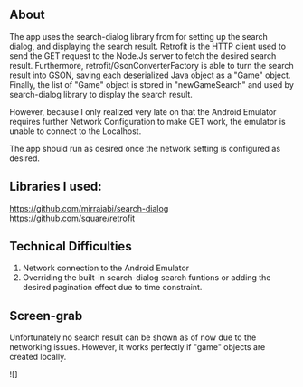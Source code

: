 ## About
The app uses the search-dialog library from for setting up the search dialog, and displaying the search result. Retrofit is the HTTP client used to send the GET request to the Node.Js server to fetch the desired search result. Furthermore, retrofit/GsonConverterFactory is able to turn the search result into GSON, saving each deserialized Java object as a "Game" object. Finally, the list of "Game" object is stored in "newGameSearch" and used by search-dialog library to display the search result.

However, because I only realized  very late on that the Android Emulator requires further Network Configuration to make GET work, the emulator is unable to connect to the Localhost.

The app should run as desired once the network setting is configured as desired. 

## Libraries I used:
https://github.com/mirrajabi/search-dialog 
https://github.com/square/retrofit

## Technical Difficulties
1. Network connection to the Android Emulator 
2. Overriding the built-in search-dialog search funtions or adding the desired pagination effect due to time constraint.

## Screen-grab
Unfortunately no search result can be shown as of now due to the networking issues. However, it works perfectly if "game" objects are created locally.  

![] 
